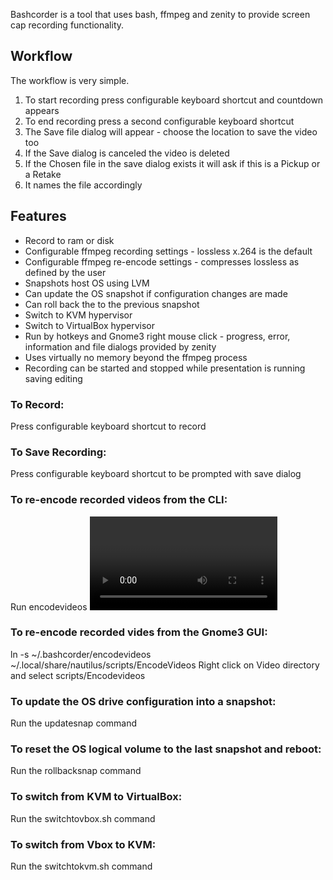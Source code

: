 Bashcorder is a tool that uses bash, ffmpeg and zenity to provide screen cap recording functionality. 

## Workflow
The workflow is very simple. 
1. To start recording press configurable keyboard shortcut and countdown appears
2. To end recording press a second configurable keyboard shortcut
3. The Save file dialog will appear - choose the location to save the video too
4. If the Save dialog is canceled the video is deleted
5. If the Chosen file in the save dialog exists it will ask if this is a Pickup or a Retake
6. It names the file accordingly

## Features
* Record to ram or disk
* Configurable ffmpeg recording settings - lossless x.264 is the default
* Configurable ffmpeg re-encode settings - compresses lossless as defined by the user
* Snapshots host OS using LVM
* Can update the OS snapshot if configuration changes are made
* Can roll back the to the previous snapshot
* Switch to KVM hypervisor
* Switch to VirtualBox hypervisor
* Run by hotkeys and Gnome3 right mouse click - progress, error, information and file dialogs provided by zenity
* Uses virtually no memory beyond the ffmpeg process
* Recording can be started and stopped while presentation is running saving editing


### To Record:
Press configurable keyboard shortcut to record

### To Save Recording:
Press configurable keyboard shortcut to be prompted with save dialog

### To re-encode recorded videos from the CLI:
Run encodevideos <Video Files or Directory>

### To re-encode recorded vides from the Gnome3 GUI:
ln -s ~/.bashcorder/encodevideos ~/.local/share/nautilus/scripts/EncodeVideos
Right click on Video directory and select scripts/Encodevideos

### To update the OS drive configuration into a snapshot:
Run the updatesnap command

### To reset the OS logical volume to the last snapshot and reboot:
Run the rollbacksnap command

### To switch from KVM to VirtualBox:
Run the switchtovbox.sh command

### To switch from Vbox to KVM:
Run the switchtokvm.sh command


